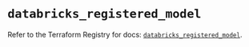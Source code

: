 # `databricks_registered_model`

Refer to the Terraform Registry for docs: [`databricks_registered_model`](https://registry.terraform.io/providers/databricks/databricks/1.71.0/docs/resources/registered_model).
